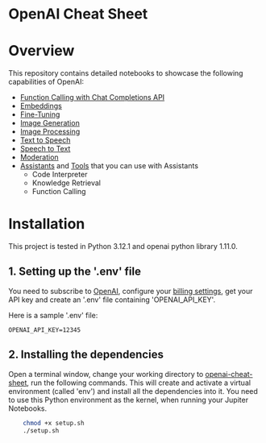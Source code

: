 # OpenAI Cheat Sheet
# Overview
This repository contains detailed notebooks to showcase the following capabilities of OpenAI:
* [Function Calling with Chat Completions API](./function_calling.ipynb)
* [Embeddings](./embeddings.ipynb)
* [Fine-Tuning](./fine_tuning.ipynb)
* [Image Generation](./image_generation.ipynb)
* [Image Processing](./image_processing.ipynb)
* [Text to Speech](./text_to_speech.ipynb)
* [Speech to Text](./speech_to_text.ipynb)
* [Moderation](./moderation.ipynb)
* [Assistants](./assistants.ipynb) and [Tools](./assistant_tools.ipynb) that you can use with Assistants
    * Code Interpreter
    * Knowledge Retrieval
    * Function Calling

# Installation
This project is tested in Python 3.12.1 and openai python library 1.11.0.

## 1. Setting up the '.env' file
You need to subscribe to [OpenAI](https://platform.openai.com/docs/quickstart/account-setup), configure your [billing settings](https://platform.openai.com/account/billing/overview), get your API key and create an '.env' file containing 'OPENAI_API_KEY'.

Here is a sample '.env' file:
```
OPENAI_API_KEY=12345
```
## 2. Installing the dependencies
Open a terminal window, change your working directory to [openai-cheat-sheet](.), run the following commands. This will create and activate a virtual environment (called 'env') and install all the dependencies into it. You need to use this Python environment as the kernel, when running your Jupiter Notebooks.
```sh
    chmod +x setup.sh
    ./setup.sh
```